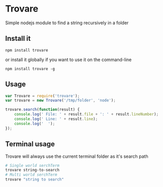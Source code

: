 # Trovare

Simple nodejs module to find a string recursively in a folder

## Install it
```
npm install trovare
```
or install it globally if you want to use it on the command-line
```
npm install trovare -g
```

## Usage

```javascript
var Trovare = require('trovare');
var trovare = new Trovare('/tmp/folder', 'node');

trovare.search(function(result) {
    console.log(' File: ' + result.file + ': ' + result.lineNumber);
    console.log(' Line: ' + result.line);
    console.log('  ');
});
```

## Terminal usage

Trovare will always use the current terminal folder as it's search path

```bash
# Single world serchTerm
trovare string-to-search
# Multi world serchTerm
trovare "string to search"
```
